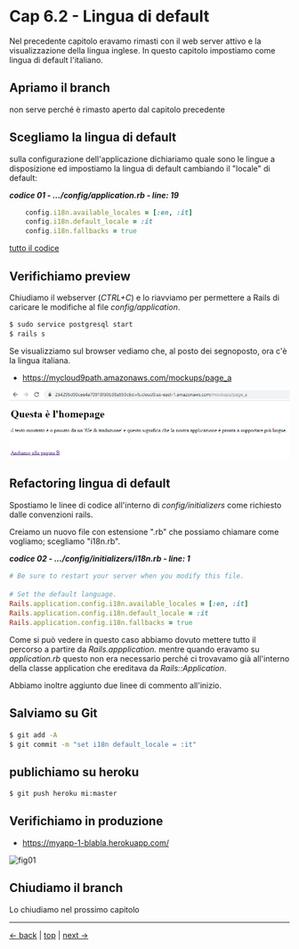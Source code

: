 # <a name="top"></a> Cap 6.2 - Lingua di default

Nel precedente capitolo eravamo rimasti con il web server attivo e la visualizzazione della lingua inglese.
In questo capitolo impostiamo come lingua di default l'italiano.



## Apriamo il branch

non serve perché è rimasto aperto dal capitolo precedente



## Scegliamo la lingua di default

sulla configurazione dell'applicazione dichiariamo quale sono le lingue a disposizione ed impostiamo la lingua di default cambiando il "locale" di default:

***codice 01 - .../config/application.rb - line: 19***

```ruby
    config.i18n.available_locales = [:en, :it]
    config.i18n.default_locale = :it
    config.i18n.fallbacks = true
```

[tutto il codice](https://github.com/flaviobordonidev/leanpubabrandnewcms/blob/master/01-base/06-mockups_i18n/02_01-config-application.rb)



## Verifichiamo preview

Chiudiamo il webserver (*CTRL+C*) e lo riavviamo per permettere a Rails di caricare le modifiche al file *config/application*.

```bash
$ sudo service postgresql start
$ rails s
```

Se visualizziamo sul browser vediamo che, al posto dei segnoposto, ora c'è la lingua italiana.

- https://mycloud9path.amazonaws.com/mockups/page_a

![fig01](https://github.com/flaviobordonidev/leanpubabrandnewcms/blob/master/01-base/06-mockups_i18n/02_fig01-i18n_page_a.png)



## Refactoring lingua di default

Spostiamo le linee di codice all'interno di *config/initializers* come richiesto dalle convenzioni rails.

Creiamo un nuovo file con estensione ".rb" che possiamo chiamare come vogliamo; scegliamo "i18n.rb".

***codice 02 - .../config/initializers/i18n.rb - line: 1***

```ruby
# Be sure to restart your server when you modify this file.

# Set the default language.
Rails.application.config.i18n.available_locales = [:en, :it]
Rails.application.config.i18n.default_locale = :it
Rails.application.config.i18n.fallbacks = true
```

Come si può vedere in questo caso abbiamo dovuto mettere tutto il percorso a partire da *Rails.appplication.* mentre quando eravamo su *application.rb* questo non era necessario perché ci trovavamo già all'interno della classe application che ereditava da *Rails::Application*.

Abbiamo inoltre aggiunto due linee di commento all'inizio.



## Salviamo su Git

```bash
$ git add -A
$ git commit -m "set i18n default_locale = :it"
```



## publichiamo su heroku

```bash
$ git push heroku mi:master
```



## Verifichiamo in produzione

- https://myapp-1-blabla.herokuapp.com/

![fig01](https://github.com/flaviobordonidev/leanpubabrandnewcms/blob/master/01-base/06-mockups_i18n/02_02-config-initializers-i18n.png)



## Chiudiamo il branch

Lo chiudiamo nel prossimo capitolo



---

[<- back](https://github.com/flaviobordonidev/leanpubabrandnewcms/blob/master/01-base/05-github/04-github-multi-users-it.md)
 | [top](#top) |
[next ->](https://github.com/flaviobordonidev/leanpubabrandnewcms/blob/master/01-base/06-mockups_i18n/02-default_language-it.md)

